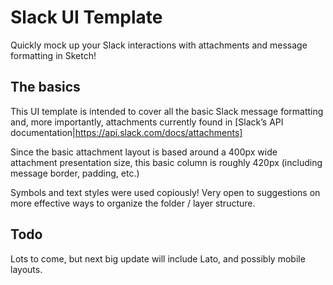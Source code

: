 # Slack UI Template
Quickly mock up your Slack interactions with attachments and message formatting in Sketch!

## The basics
This UI template is intended to cover all the basic Slack message formatting and, more importantly, attachments currently found in [Slack’s API documentation|https://api.slack.com/docs/attachments]

Since the basic attachment layout is based around a 400px wide attachment presentation size, this basic column is roughly 420px (including message border, padding, etc.)

Symbols and text styles were used copiously! Very open to suggestions on more effective ways to organize the folder / layer structure.

## Todo
Lots to come, but next big update will include Lato, and possibly mobile layouts.
